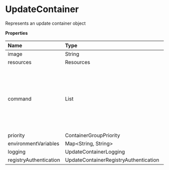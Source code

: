 # UpdateContainer

Represents an update container object

**Properties**

| Name                   | Type                                  | Required | Description                                                                                      |
| :--------------------- | :------------------------------------ | :------- | :----------------------------------------------------------------------------------------------- |
| image                  | String                                | ❌       |                                                                                                  |
| resources              | Resources                             | ❌       |                                                                                                  |
| command                | List<String>                          | ❌       | Pass a command (and optional arguments) to override the ENTRYPOINT and CMD of a container image. |
| priority               | ContainerGroupPriority                | ❌       |                                                                                                  |
| environmentVariables   | Map<String, String>                   | ❌       |                                                                                                  |
| logging                | UpdateContainerLogging                | ❌       |                                                                                                  |
| registryAuthentication | UpdateContainerRegistryAuthentication | ❌       |                                                                                                  |
